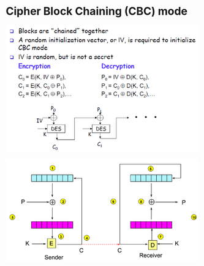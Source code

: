 # Cipher Block Chaining \(CBC\) mode

![](../../.gitbook/assets/image%20%2878%29.png)

![](../../.gitbook/assets/image%20%2858%29.png)

